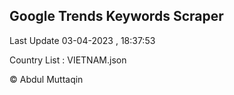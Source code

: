 

## Google Trends Keywords Scraper 
 
Last Update 03-04-2023 , 18:37:53

Country List :
VIETNAM.json



© Abdul Muttaqin 
